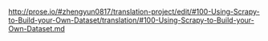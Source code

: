http://prose.io/#zhengyun0817/translation-project/edit/#100-Using-Scrapy-to-Build-your-Own-Dataset/translation/#100-Using-Scrapy-to-Build-your-Own-Dataset.md
